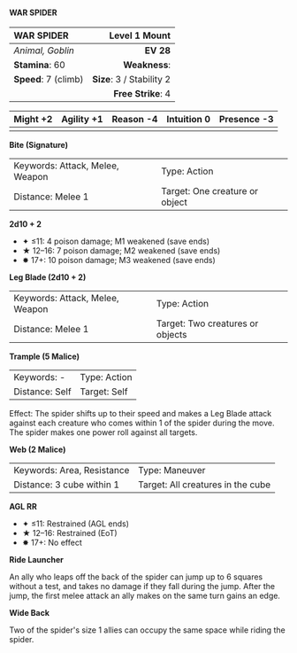 #### WAR SPIDER

| WAR SPIDER           |         **Level 1 Mount** |
| :------------------- | ------------------------: |
| *Animal, Goblin*     |                 **EV 28** |
| **Stamina**: 60      |             **Weakness**: |
| **Speed**: 7 (climb) | **Size**: 3 / Stability 2 |
|                      |        **Free Strike**: 4 |

| **Might** +2 | **Agility** +1 | **Reason** -4 | **Intuition** 0 | **Presence** -3 |
| ------------ | -------------- | ------------- | --------------- | --------------- |
|              |                |               |                 |                 |

**Bite (Signature)**

|                                 |                                |
| :------------------------------ | :----------------------------- |
| Keywords: Attack, Melee, Weapon | Type: Action                   |
| Distance: Melee 1               | Target: One creature or object |

**2d10 + 2**

- ✦ ≤11: 4 poison damage; M1 weakened (save ends)
- ★ 12–16: 7 poison damage; M2 weakened (save ends)
- ✸ 17+: 10 poison damage; M3 weakened (save ends)

**Leg Blade (2d10 + 2)**

|                                 |                                  |
| :------------------------------ | :------------------------------- |
| Keywords: Attack, Melee, Weapon | Type: Action                     |
| Distance: Melee 1               | Target: Two creatures or objects |

**Trample (5 Malice)**

|                |              |
| :------------- | :----------- |
| Keywords: -    | Type: Action |
| Distance: Self | Target: Self |

Effect: The spider shifts up to their speed and makes a Leg Blade attack against each creature who comes within 1 of the spider during the move. The spider makes one power roll against all targets.

**Web (2 Malice)**

|                            |                                   |
| :------------------------- | :-------------------------------- |
| Keywords: Area, Resistance | Type: Maneuver                    |
| Distance: 3 cube within 1  | Target: All creatures in the cube |

**AGL RR**

- ✦ ≤11: Restrained (AGL ends)
- ★ 12–16: Restrained (EoT)
- ✸ 17+: No effect

**Ride Launcher**

An ally who leaps off the back of the spider can jump up to 6 squares without a test, and takes no damage if they fall during the jump. After the jump, the first melee attack an ally makes on the same turn gains an edge.

**Wide Back**

Two of the spider's size 1 allies can occupy the same space while riding the spider.
